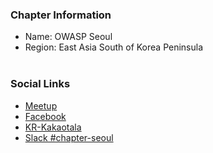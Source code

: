 ### Chapter Information
* Name: OWASP Seoul
* Region: East Asia South of Korea Peninsula
<br><br>
### Social Links
* [Meetup](https://www.meetup.com/OWASP-Seoul/)
* [Facebook](https://www.facebook.com/groups/owaspk/)
* [KR-Kakaotala](https://open.kakao.com/o/gS5IxXxh)
* [Slack #chapter-seoul](https://owasp.org/slack/invite)
<br><br>

